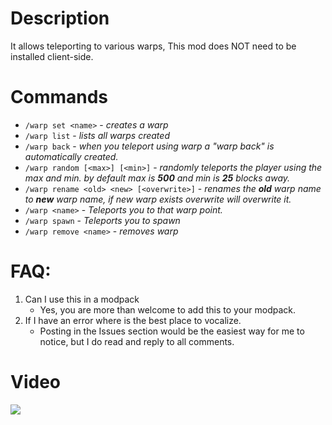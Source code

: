 # Description
It allows teleporting to various warps, This mod does NOT need to be installed client-side.

# Commands
- `/warp set <name>` - *creates a warp*
- `/warp list` - *lists all warps created*
- `/warp back` - *when you teleport using warp a "warp back" is automatically created.*
- `/warp random [<max>] [<min>]` - *randomly teleports the player using the max and min.  by default max is **500** and min is **25** blocks away.*
- `/warp rename <old> <new> [<overwrite>]` - *renames the **old** warp name to **new**  warp name, if new warp exists overwrite will overwrite it.*
- `/warp <name>` - *Teleports you to that warp point.*
- `/warp spawn` - *Teleports you to spawn*
- `/warp remove <name>` - *removes warp* 

# FAQ:
1. Can I use this in a modpack
    - Yes, you are more than welcome to add this to your modpack.
1. If I have an error where is the best place to vocalize.
    - Posting in the Issues section would be the easiest way for me to notice, but I do read and reply to all comments. 

# Video
[![](https://img.youtube.com/vi/gn-y_GQPY54/hqdefault.jpg)](https://youtu.be/gn-y_GQPY54)
